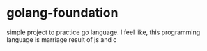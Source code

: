 # golang-foundation
simple project to practice go language. I feel like, this programming language is marriage result of js and c

